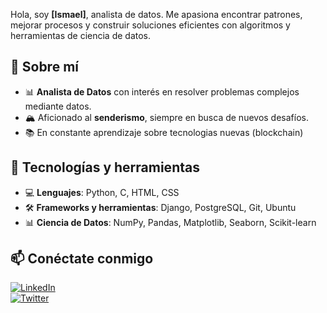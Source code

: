 Hola, soy **[Ismael]**, analista de datos. Me apasiona encontrar patrones, mejorar procesos y construir soluciones eficientes con algoritmos y herramientas de ciencia de datos.  

## 🚀 Sobre mí  
- 📊 **Analista de Datos** con interés en resolver problemas complejos mediante datos.
- 🏔️ Aficionado al **senderismo**, siempre en busca de nuevos desafíos.
- 📚 En constante aprendizaje sobre tecnologias nuevas (blockchain)

## 🔧 Tecnologías y herramientas  
- 💻 **Lenguajes**: Python, C, HTML, CSS  
- 🛠️ **Frameworks y herramientas**: Django, PostgreSQL, Git, Ubuntu  
- 📊 **Ciencia de Datos**: NumPy, Pandas, Matplotlib, Seaborn, Scikit-learn  

## 📫 Conéctate conmigo  
[![LinkedIn](https://img.shields.io/badge/LinkedIn-0077B5?style=for-the-badge&logo=linkedin&logoColor=white)](https://www.linkedin.com/in/IsmaelDatos/)  
[![Twitter](https://img.shields.io/badge/Twitter-000000?style=for-the-badge&logo=x&logoColor=white)](https://x.com/0xMael_Datos)  
